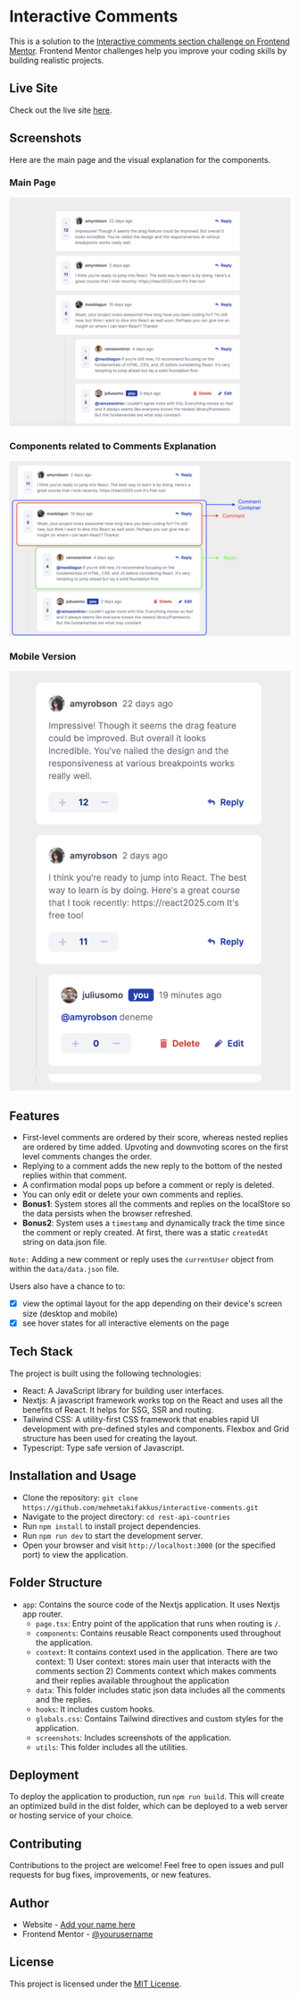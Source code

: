 # Interactive Comments 

This is a solution to the [Interactive comments section challenge on Frontend Mentor](https://www.frontendmentor.io/challenges/interactive-comments-section-iG1RugEG9). Frontend Mentor challenges help you improve your coding skills by building realistic projects. 

## Live Site

Check out the live site [here](https://interactive-comments-rho.vercel.app/).

## Screenshots

Here are the main page and the visual explanation for the components.
### Main Page
![Main page](screenshots/mainPage.png)
### Components related to Comments Explanation
![Components](screenshots/commentComponentsExplanation.png)

### Mobile Version
![Mobile](screenshots/mobileVersion.png)


## Features

- First-level comments are ordered by their score, whereas nested replies are ordered by time added. Upvoting and downvoting scores on the first level comments changes the order.
- Replying to a comment adds the new reply to the bottom of the nested replies within that comment.
- A confirmation modal pops up before a comment or reply is deleted.
- You can only edit or delete your own comments and replies.
- **Bonus1**: System stores all the comments and replies on the localStore so the data persists when the browser refreshed.
- **Bonus2**: System uses a `timestamp` and dynamically track the time since the comment or reply created. At first, there was a static `createdAt` string on data.json file.

`Note:` Adding a new comment or reply uses the `currentUser` object from within the `data/data.json` file.

Users also have a chance to to:

- [x] view the optimal layout for the app depending on their device's screen size (desktop and mobile)
- [x] see hover states for all interactive elements on the page

## Tech Stack

The project is built using the following technologies:

- React: A JavaScript library for building user interfaces.
- Nextjs: A javascript framework works top on the React and uses all the benefits of React. It helps for SSG, SSR and routing.
- Tailwind CSS: A utility-first CSS framework that enables rapid UI development with pre-defined styles and components. Flexbox and Grid structure has been used for creating the layout.
- Typescript: Type safe version of Javascript.

## Installation and Usage

- Clone the repository: `git clone https://github.com/mehmetakifakkus/interactive-comments.git`
- Navigate to the project directory: `cd rest-api-countries`
- Run `npm install` to install project dependencies.
- Run `npm run dev` to start the development server.
- Open your browser and visit `http://localhost:3000` (or the specified port) to view the application.

## Folder Structure

- `app`: Contains the source code of the Nextjs application. It uses Nextjs app router.
  - `page.tsx`: Entry point of the application that runs when routing is `/`.
  - `components`: Contains reusable React components used throughout the application.
  - `context`: It contains context used in the application. There are two context: 1) User context: stores main user that interacts with the comments section 2) Comments context which makes comments and their replies available throughout the application
  - `data`: This folder includes static json data includes all the comments and the replies.
  - `hooks`: It includes custom hooks.
  - `globals.css`: Contains Tailwind directives and custom styles for the application.
  - `screenshots`: Includes screenshots of the application.
  - `utils`: This folder includes all the utilities.

## Deployment

To deploy the application to production, run `npm run build`. This will create an optimized build in the dist folder, which can be deployed to a web server or hosting service of your choice.

## Contributing

Contributions to the project are welcome! Feel free to open issues and pull requests for bug fixes, improvements, or new features.

## Author

- Website - [Add your name here](https://mehmetakifakkus.github.io)
- Frontend Mentor - [@yourusername](https://www.frontendmentor.io/profile/mehmetakifakkus)
## License

This project is licensed under the [MIT License](LICENSE).
